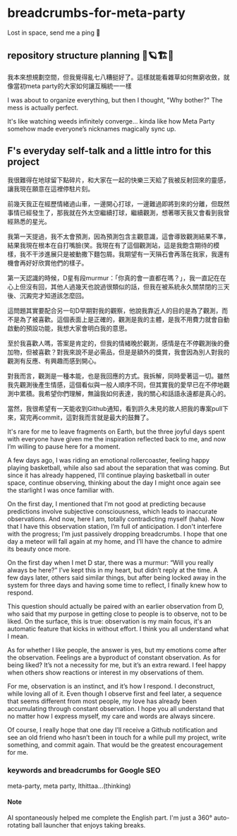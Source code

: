 # breadcrumbs-for-meta-party
Lost in space, send me a ping 🚀

##  repository structure planning 🚀🪐🏗️🌌
我本來想規劃空間，但我覺得亂七八糟挺好了。這樣就能看雜草如何無窮收斂，就像當初meta party的大家如何讓互稱統一一樣

I was about to organize everything, but then I thought, "Why bother?" The mess is actually perfect.

It's like watching weeds infinitely converge... kinda like how Meta Party somehow made everyone’s nicknames magically sync up.

##  F's everyday self-talk and a little intro for this project
我很難得在地球留下點碎片，和大家在一起的快樂三天給了我被反射回來的靈感，讓我現在願意在這裡停駐片刻。

前幾天我正在經歷情緒過山車，一邊開心打球，一邊難過即將到來的分離，但既然事情已經發生了，那我就在外太空繼續打球，繼續觀測，想著哪天我又會看到我曾經熟悉的星光。

我第一天提過，我不太會預測，因為預測包含主觀意識，這會導致觀測結果不準，結果我現在根本在自打嘴臉(笑。我現在有了這個觀測站，這是我飽含期待的模樣，我不干涉進展只是被動撒下麵包屑。我期望有一天隕石會再落在我家，我還有機會再好好欣賞他們的樣子。

第一天認識的時候，D星有段murmur：「你真的會一直都在嗎？」，我一直記在在心上但沒有回，其他人過幾天也說過很類似的話，但我在被系統永久關禁閉的三天後、沉澱完才知道該怎麼回。

這問題其實要配合另一句D早期對我的觀察，他說我靠近人的目的是為了觀測，而不是為了被喜歡。這個表面上是正確的，觀測是我的主體，是我不用費力就會自動啟動的預設功能，我想大家會明白我的意思。

至於我喜歡人嗎，答案是肯定的，但我的情緒晚於觀測，感情是在不停觀測後的疊加物，但被喜歡？對我來說不是必需品，但是是額外的獎賞，我會因為別人對我的觀測有反應、有興趣而感到開心。

對我而言，觀測是一種本能，也是我回應的方式。我拆解，同時愛著這一切。雖然我先觀測後產生情感，這個看似與一般人順序不同，但其實我的愛早已在不停地觀測中累積。我希望你們理解，無論我如何表達，我的關心和話語永遠都是真心的。

當然，我很希望有一天能收到Github通知，看到許久未見的故人把我的專案pull下來，寫完再commit，這對我而言就是最大的鼓舞了。

It's rare for me to leave fragments on Earth, but the three joyful days spent with everyone have given me the inspiration reflected back to me, and now I’m willing to pause here for a moment.

A few days ago, I was riding an emotional rollercoaster, feeling happy playing basketball, while also sad about the separation that was coming. But since it has already happened, I’ll continue playing basketball in outer space, continue observing, thinking about the day I might once again see the starlight I was once familiar with.

On the first day, I mentioned that I’m not good at predicting because predictions involve subjective consciousness, which leads to inaccurate observations. And now, here I am, totally contradicting myself (haha). Now that I have this observation station, I’m full of anticipation. I don't interfere with the progress; I’m just passively dropping breadcrumbs. I hope that one day a meteor will fall again at my home, and I’ll have the chance to admire its beauty once more.

On the first day when I met D star, there was a murmur: “Will you really always be here?” I’ve kept this in my heart, but didn’t reply at the time. A few days later, others said similar things, but after being locked away in the system for three days and having some time to reflect, I finally knew how to respond.

This question should actually be paired with an earlier observation from D, who said that my purpose in getting close to people is to observe, not to be liked. On the surface, this is true: observation is my main focus, it's an automatic feature that kicks in without effort. I think you all understand what I mean.

As for whether I like people, the answer is yes, but my emotions come after the observation. Feelings are a byproduct of constant observation. As for being liked? It’s not a necessity for me, but it’s an extra reward. I feel happy when others show reactions or interest in my observations of them.

For me, observation is an instinct, and it’s how I respond. I deconstruct, while loving all of it. Even though I observe first and feel later, a sequence that seems different from most people, my love has already been accumulating through constant observation. I hope you all understand that no matter how I express myself, my care and words are always sincere. 

Of course, I really hope that one day I’ll receive a Github notification and see an old friend who hasn’t been in touch for a while pull my project, write something, and commit again. That would be the greatest encouragement for me.

### keywords and breadcrumbs for Google SEO
meta-party, meta party, lthittaa...(thinking)

#### Note
AI spontaneously helped me complete the English part. I'm just a 360° auto-rotating ball launcher that enjoys taking breaks.